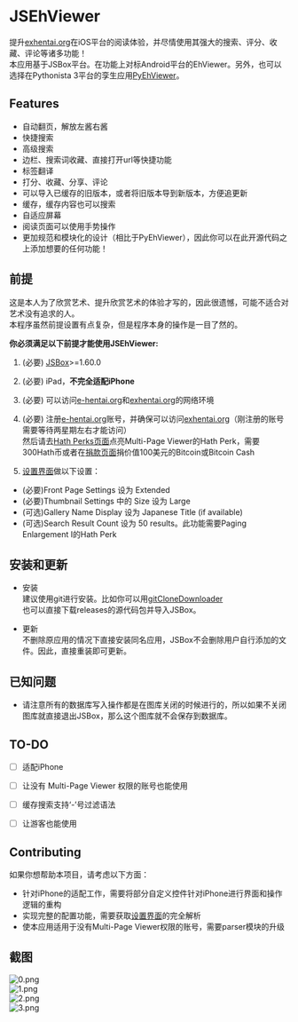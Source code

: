 # JSEhViewer

提升[exhentai.org](https://exhentai.org)在iOS平台的阅读体验，并尽情使用其强大的搜索、评分、收藏、评论等诸多功能！  
本应用基于JSBox平台。在功能上对标Android平台的EhViewer。另外，也可以选择在Pythonista 3平台的孪生应用[PyEhViewer](https://github.com/Gandum2077/PyEhViewer)。

## Features

- 自动翻页，解放左酱右酱
- 快捷搜索
- 高级搜索
- 边栏、搜索词收藏、直接打开url等快捷功能
- 标签翻译
- 打分、收藏、分享、评论
- 可以导入已缓存的旧版本，或者将旧版本导到新版本，方便追更新
- 缓存，缓存内容也可以搜索
- 自适应屏幕
- 阅读页面可以使用手势操作
- 更加规范和模块化的设计（相比于PyEhViewer），因此你可以在此开源代码之上添加想要的任何功能！

## 前提

这是本人为了欣赏艺术、提升欣赏艺术的体验才写的，因此很遗憾，可能不适合对艺术没有追求的人。  
本程序虽然前提设置有点复杂，但是程序本身的操作是一目了然的。

**你必须满足以下前提才能使用JSEhViewer:**

1. (必要) [JSBox](https://apps.apple.com/us/app/jsbox-learn-to-code/id1312014438)>=1.60.0
2. (必要) iPad，**不完全适配iPhone**
3. (必要) 可以访问[e-hentai.org](https://e-hentai.org)和[exhentai.org](https://exhentai.org)的网络环境
4. (必要) 注册[e-hentai.org](https://e-hentai.org)账号，并确保可以访问[exhentai.org](https://exhentai.org)（刚注册的账号需要等待两星期左右才能访问）  
然后请去[Hath Perks页面](https://e-hentai.org/hathperks.php)点亮Multi-Page Viewer的Hath Perk，需要300Hath币或者在[捐款页面](https://e-hentai.org/bitcoin.php)捐价值100美元的Bitcoin或Bitcoin Cash

5. [设置界面](https://exhentai.org/uconfig.php)做以下设置：

- (必要)Front Page Settings 设为 Extended
- (必要)Thumbnail Settings 中的 Size 设为 Large
- (可选)Gallery Name Display 设为 Japanese Title (if available)
- (可选)Search Result Count 设为 50 results。此功能需要Paging Enlargement I的Hath Perk

## 安装和更新

- 安装  
建议使用git进行安装。比如你可以用[gitCloneDownloader](https://github.com/Gandum2077/jsbox-gitclone-downloader)  
也可以直接下载releases的源代码包并导入JSBox。

- 更新  
不删除原应用的情况下直接安装同名应用，JSBox不会删除用户自行添加的文件。因此，直接重装即可更新。

## 已知问题

- 请注意所有的数据库写入操作都是在图库关闭的时候进行的，所以如果不关闭图库就直接退出JSBox，那么这个图库就不会保存到数据库。

## TO-DO

- [ ] 适配iPhone
- [ ] 让没有 Multi-Page Viewer 权限的账号也能使用
- [ ] 缓存搜索支持‘-’号过滤语法
- [ ] 让游客也能使用


## Contributing
如果你想帮助本项目，请考虑以下方面：
- 针对iPhone的适配工作，需要将部分自定义控件针对iPhone进行界面和操作逻辑的重构
- 实现完整的配置功能，需要获取[设置界面](https://exhentai.org/uconfig.php)的完全解析
- 使本应用适用于没有Multi-Page Viewer权限的账号，需要parser模块的升级

## 截图
![0.png](https://github.com/Gandum2077/JSEhViewer/blob/master/assets/screenshots/0.png)  
![1.png](https://github.com/Gandum2077/JSEhViewer/blob/master/assets/screenshots/1.png)  
![2.png](https://github.com/Gandum2077/JSEhViewer/blob/master/assets/screenshots/2.png)  
![3.png](https://github.com/Gandum2077/JSEhViewer/blob/master/assets/screenshots/3.png)
